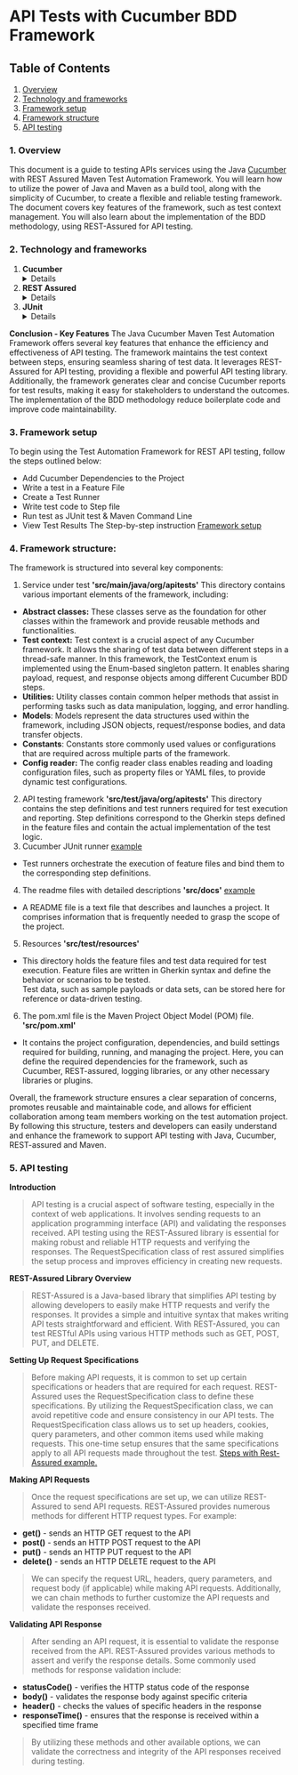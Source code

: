 # API Tests with Cucumber BDD Framework
## Table of Contents
1. [ Overview](#1-overview)
2. [ Technology and frameworks](#2-technology-and-frameworks)
3. [ Framework setup](#3-framework-setup)
4. [ Framework structure](#4-framework-structure)
5. [API testing](#5-api-testing)

### 1. Overview
This document is a guide to testing APIs services using the Java [Cucumber](cucumber.md) with REST Assured Maven Test Automation Framework.
You will learn how to utilize the power of Java and Maven as a build tool, along with the simplicity of Cucumber, to
create a flexible and reliable testing framework.
The document covers key features of the framework, such as test context management.
You will also learn about the implementation of the BDD methodology, using REST-Assured for API testing.

### 2. Technology and frameworks
1. **Cucumber**
    <details>
   Cucumber is a testing tool that uses a behavior-driven development (BDD) approach.
   It allows for easy collaboration between business stakeholders, developers, and testers by providing a common language that everyone can understand. 
   Cucumber enables the creation of executable specifications which are written in plain English and can serve as living documentation.
    </details>
2. **REST Assured**
   <details>
   The REST-Assured library provides a powerful and flexible API testing library that is used to make HTTP requests and verify the responses.
   We use the RequestSpecification class of rest assured for a one-time setup of the content headers, and other common items used while making a new request.
   </details>
3. **JUnit**
    <details>
    A JUnit Runner is any class that extends the main “Runner” class of JUnit4 – an abstract JUnit class that is responsible for running our JUnit tests.
    The “Cucumber JUnit Runner (Cucumber)” is one of such custom extension subclasses of the “Runner” class and is created to modify the default JUnit test execution process for Cucumber. 
    It notifies JUnit of its progress while running the executable specifications (once per run). This “Cucumber JUnit Runner (Cucumber)” which is used to run these executable specifications can be set using the JUnit “@RunWith” annotation in any class </details>
    </details>

**Conclusion - Key Features**
The Java Cucumber Maven Test Automation Framework offers several key features that enhance the efficiency and effectiveness of API testing. 
The framework maintains the test context between steps, ensuring seamless sharing of test data. It leverages REST-Assured for API testing, providing a flexible and powerful API testing library.
Additionally, the framework generates clear and concise Cucumber reports for test results, making it easy for stakeholders to understand the outcomes. The implementation of the BDD methodology reduce boilerplate code and improve code maintainability.
### 3. Framework setup
To begin using the Test Automation Framework for REST API testing, follow the steps outlined below:
* Add Cucumber Dependencies to the Project
* Write a test in a Feature File
* Create a Test Runner
* Write test code to Step file
* Run test as JUnit test & Maven Command Line
* View Test Results
The Step-by-step instruction [Framework setup](<framework_setup>)

### 4. Framework structure:
The framework is structured into several key components:
1. Service under test **'src/main/java/org/apitests'**
   This directory contains various important elements of the framework, including:
  - **Abstract classes:** These classes serve as the foundation for other classes within the framework and provide reusable methods and functionalities.
  - **Test context:** Test context is a crucial aspect of any Cucumber framework. It allows the sharing of test data between different steps in a thread-safe manner. In this framework, the TestContext enum is implemented using the Enum-based singleton pattern.
      It enables sharing payload, request, and response objects among different Cucumber BDD steps.
  -  **Utilities:** Utility classes contain common helper methods that assist in performing tasks such as data manipulation, logging, and error handling.
  -  **Models**: Models represent the data structures used within the framework, including JSON objects, request/response bodies, and data transfer objects.
  -  **Constants**: Constants store commonly used values or configurations that are required across multiple parts of the framework.
  -  **Config reader:** The config reader class enables reading and loading configuration files, such as property files or YAML files, to provide dynamic test configurations.
2. API testing framework **'src/test/java/org/apitests'**
   This directory contains the step definitions and test runners required for test execution and reporting. Step definitions correspond to the Gherkin steps defined in the feature files and contain the actual implementation of the test logic. 
3. Cucumber JUnit runner  [example](framework_setup.md)
  * Test runners orchestrate the execution of feature files and bind them to the corresponding step definitions.
4. The readme files with detailed descriptions **'src/docs'** [example](framework_setup.md)
  * A README file is a text file that describes and launches a project. It comprises information that is frequently needed to grasp the scope of the project.
5.  Resources  **'src/test/resources'** 
  * This directory holds the feature files and test data required for test execution. Feature files are written in Gherkin syntax and define the behavior or scenarios to be tested.  
   Test data, such as sample payloads or data sets, can be stored here for reference or data-driven testing.
6. The pom.xml file is the Maven Project Object Model (POM) file. **'src/pom.xml'**
  * It contains the project configuration, dependencies, and build settings required for building, running, and managing the project. Here, you can define the required dependencies for the framework, such as Cucumber, REST-assured, logging libraries, or any other necessary libraries or plugins.

Overall, the framework structure ensures a clear separation of concerns, promotes reusable and maintainable code, and allows for efficient collaboration among team members working on the test automation project.
By following this structure, testers and developers can easily understand and enhance the framework to support API testing with Java, Cucumber, REST-assured and Maven.

### 5. API testing
**Introduction**
> API testing is a crucial aspect of software testing, especially in the context of web applications.
It involves sending requests to an application programming interface (API) and validating the responses received.
API testing using the REST-Assured library is essential for making robust and reliable HTTP requests and verifying the responses.
The RequestSpecification class of rest assured simplifies the setup process and improves efficiency in creating new requests.

**REST-Assured Library Overview**
> REST-Assured is a Java-based library that simplifies API testing by allowing developers to easily make HTTP requests and verify the responses.
It provides a simple and intuitive syntax that makes writing API tests straightforward and efficient. With REST-Assured, you can test RESTful APIs using various HTTP methods such as GET, POST, PUT, and DELETE.

**Setting Up Request Specifications**
> Before making API requests, it is common to set up certain specifications or headers that are required for each request.
REST-Assured uses the RequestSpecification class to define these specifications. By utilizing the RequestSpecification class, we can avoid repetitive code and ensure consistency in our API tests.
The RequestSpecification class allows us to set up headers, cookies, query parameters, and other common items used while making requests. This one-time setup ensures that the same specifications apply to all API requests made throughout the test.
>  [Steps with Rest-Assured example.](../example/Steps.java)
> 
**Making API Requests**
> Once the request specifications are set up, we can utilize REST-Assured to send API requests.
REST-Assured provides numerous methods for different HTTP request types. For example:

* **get()** - sends an HTTP GET request to the API
* **post()** - sends an HTTP POST request to the API
* **put()** - sends an HTTP PUT request to the API
* **delete()** - sends an HTTP DELETE request to the API
> We can specify the request URL, headers, query parameters, and request body (if applicable) while making API requests.
Additionally, we can chain methods to further customize the API requests and validate the responses received.

**Validating API Response**
> After sending an API request, it is essential to validate the response received from the API.
REST-Assured provides various methods to assert and verify the response details. Some commonly used methods for response validation include:

* **statusCode()** - verifies the HTTP status code of the response
* **body()** - validates the response body against specific criteria
* **header()** - checks the values of specific headers in the response
* **responseTime()** - ensures that the response is received within a specified time frame
 >By utilizing these methods and other available options, we can validate the correctness and integrity of the API responses received during testing.



